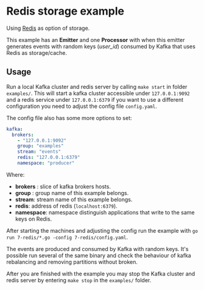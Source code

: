 # Redis storage example

Using [Redis](https://redis.io/) as option of storage.

This example has an **Emitter** and one **Processor** with when this emitter
generates events with random keys (_user_id_) consumed by Kafka that uses
Redis as storage/cache.


## Usage

Run a local Kafka cluster and redis server by calling `make start` in folder `examples/`.
This will start a kafka cluster accessible under `127.0.0.1:9092` and a redis service under
`127.0.0.1:6379` if you want to use a different configuration you need to adjust the config 
file `config.yaml`.

The config file also has some more options to set:

```yaml
kafka:
  brokers:
    - "127.0.0.1:9092"
    group: "examples"
    stream: "events"
    redis: "127.0.0.1:6379"
    namespace: "producer"
```

Where:
  * **brokers** : slice of kafka brokers hosts.
  * **group** : group name of this example belongs.
  * **stream**: stream name of this example belongs.
  * **redis**: address of redis (`localhost:6379`).
  * **namespace**: namespace distinguish applications that write to the same keys on Redis.

After starting the machines and adjusting the config run the example with
`go run 7-redis/*.go -config 7-redis/config.yaml`.

The events are produced and consumed by Kafka with random keys. It's possible
run several of the same binary and check the behaviour of kafka
rebalancing and removing partitions without broken.

After you are finished with the example you may stop the Kafka cluster and redis server by
entering `make stop` in the `examples/` folder.
